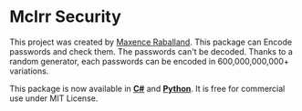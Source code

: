 # Mclrr Security
This project was created by [Maxence Raballand](https://maxenceraballand.com).
This package can Encode passwords and check them. The passwords can't be decoded. Thanks to a random generator, each passwords can be encoded in 600,000,000,000+ variations.

This package is now available in [**C#**](https://github.com/maxencerb/Mclrr_Security/tree/master/C%23%20package) and [**Python**](https://github.com/maxencerb/Mclrr_Security/tree/master/Python%20Package). It is free for commercial use under MIT License.
